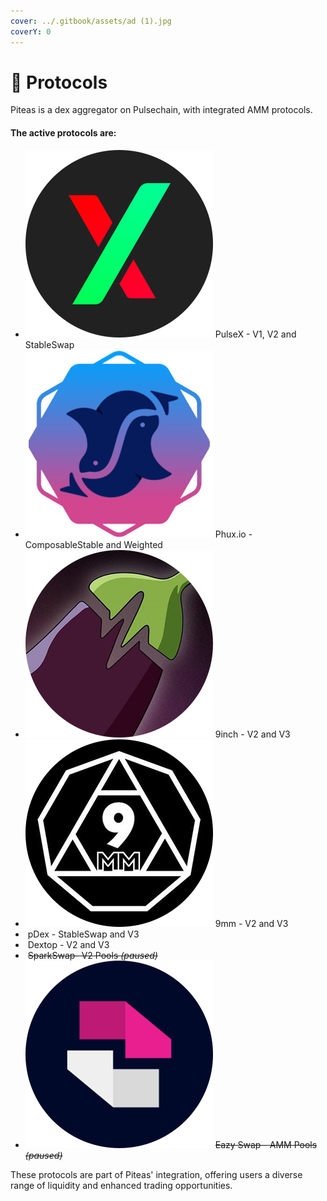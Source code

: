 ```yaml
---
cover: ../.gitbook/assets/ad (1).jpg
coverY: 0
---
```


# 🧩 Protocols

Piteas is a dex aggregator on Pulsechain, with integrated AMM protocols.

#### The active protocols are:

* <img src="../.gitbook/assets/pulsex.png" alt="" data-size="line"> PulseX - V1, V2 and StableSwap
* <img src="../.gitbook/assets/phux.png" alt="" data-size="line"> Phux.io - ComposableStable and Weighted
* <img src="../.gitbook/assets/9inch.png" alt="" data-size="line"> 9inch - V2 and V3
* <img src="../.gitbook/assets/9mm.png" alt="" data-size="line"> 9mm - V2 and V3
* <img src="https://piteas.io/img/integrations/pdex.png" alt="" data-size="line"> pDex - StableSwap and V3
* <img src="https://piteas.io/img/integrations/dextop.png" alt="" data-size="line"> Dextop - V2 and V3
* <img src="https://piteas.io/img/integrations/sparkswap.png" alt="" data-size="line"> ~~SparkSwap- V2 Pools _(paused)_~~
* <img src="../.gitbook/assets/eazyswap.png" alt="" data-size="line"> ~~Eazy Swap - AMM Pools _(paused)_~~



These protocols are part of Piteas' integration, offering users a diverse range of liquidity and enhanced trading opportunities.
